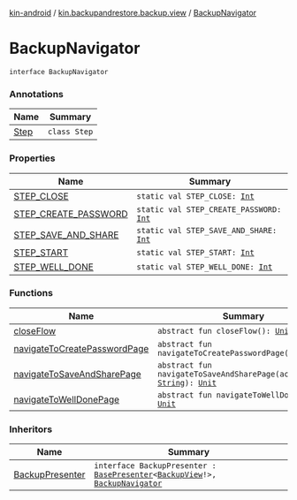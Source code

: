 [kin-android](../../index.md) / [kin.backupandrestore.backup.view](../index.md) / [BackupNavigator](./index.md)

# BackupNavigator

`interface BackupNavigator`

### Annotations

| Name | Summary |
|---|---|
| [Step](-step/index.md) | `class Step` |

### Properties

| Name | Summary |
|---|---|
| [STEP_CLOSE](-s-t-e-p_-c-l-o-s-e.md) | `static val STEP_CLOSE: `[`Int`](https://kotlinlang.org/api/latest/jvm/stdlib/kotlin/-int/index.html) |
| [STEP_CREATE_PASSWORD](-s-t-e-p_-c-r-e-a-t-e_-p-a-s-s-w-o-r-d.md) | `static val STEP_CREATE_PASSWORD: `[`Int`](https://kotlinlang.org/api/latest/jvm/stdlib/kotlin/-int/index.html) |
| [STEP_SAVE_AND_SHARE](-s-t-e-p_-s-a-v-e_-a-n-d_-s-h-a-r-e.md) | `static val STEP_SAVE_AND_SHARE: `[`Int`](https://kotlinlang.org/api/latest/jvm/stdlib/kotlin/-int/index.html) |
| [STEP_START](-s-t-e-p_-s-t-a-r-t.md) | `static val STEP_START: `[`Int`](https://kotlinlang.org/api/latest/jvm/stdlib/kotlin/-int/index.html) |
| [STEP_WELL_DONE](-s-t-e-p_-w-e-l-l_-d-o-n-e.md) | `static val STEP_WELL_DONE: `[`Int`](https://kotlinlang.org/api/latest/jvm/stdlib/kotlin/-int/index.html) |

### Functions

| Name | Summary |
|---|---|
| [closeFlow](close-flow.md) | `abstract fun closeFlow(): `[`Unit`](https://kotlinlang.org/api/latest/jvm/stdlib/kotlin/-unit/index.html) |
| [navigateToCreatePasswordPage](navigate-to-create-password-page.md) | `abstract fun navigateToCreatePasswordPage(): `[`Unit`](https://kotlinlang.org/api/latest/jvm/stdlib/kotlin/-unit/index.html) |
| [navigateToSaveAndSharePage](navigate-to-save-and-share-page.md) | `abstract fun navigateToSaveAndSharePage(accountKey: `[`String`](https://kotlinlang.org/api/latest/jvm/stdlib/kotlin/-string/index.html)`): `[`Unit`](https://kotlinlang.org/api/latest/jvm/stdlib/kotlin/-unit/index.html) |
| [navigateToWellDonePage](navigate-to-well-done-page.md) | `abstract fun navigateToWellDonePage(): `[`Unit`](https://kotlinlang.org/api/latest/jvm/stdlib/kotlin/-unit/index.html) |

### Inheritors

| Name | Summary |
|---|---|
| [BackupPresenter](../../kin.backupandrestore.backup.presenter/-backup-presenter/index.md) | `interface BackupPresenter : `[`BasePresenter`](../../kin.backupandrestore.base/-base-presenter/index.md)`<`[`BackupView`](../-backup-view/index.md)`!>, `[`BackupNavigator`](./index.md) |
